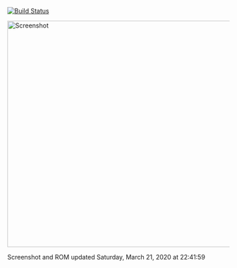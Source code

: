 [![Build Status](https://dev.azure.com/hxlnt/nes-pipeline/_apis/build/status/hxlnt.nes-pipeline?branchName=master)](https://dev.azure.com/hxlnt/nes-pipeline/_build/latest?definitionId=3&branchName=master)

<img style="image-rendering: pixelated;" alt="Screenshot" width="512" src="https://raw.githubusercontent.com/hxlnt/nes-pipeline/master/build/screenshot.png">

Screenshot and ROM updated Saturday, March 21, 2020 at 22:41:59
